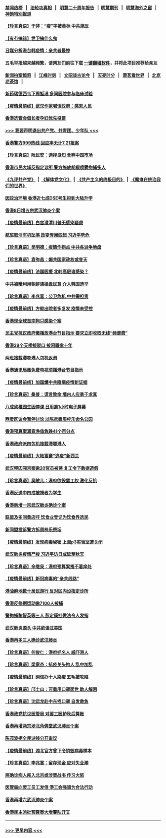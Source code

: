 #### [禁闻热榜](热点新闻.md?=0)  &nbsp;&nbsp;|&nbsp;&nbsp; [法轮功真相](https://github.com/gfw-breaker/truth/blob/master/README.md?=0) &nbsp;&nbsp;|&nbsp;&nbsp; [明慧二十周年报告](https://github.com/gfw-breaker/mh-reports/blob/master/README.md?=0) &nbsp;&nbsp;|&nbsp;&nbsp;[明慧期刊](https://github.com/gfw-breaker/mh-qikan) &nbsp;&nbsp;|&nbsp;&nbsp; [明慧海外之窗](https://github.com/gfw-breaker/mh-news/blob/master/README.md?=0) &nbsp;&nbsp;|&nbsp;&nbsp; [神韵特别报道](https://github.com/gfw-breaker/mh-news/blob/master/shenyun.md?=0)
#### [【珍言真语】于非：“疫”字被黄标 中共施压](../pages/nsc415/n11930410.md?t=03110502) 
#### [【有冇搞错】世卫搞什么鬼](../pages/nsc415/n11930475.md?t=03110502) 
#### [日媒分析港台韩疫情：亲共者最惨](../pages/nsc415/n11928776.md?t=03110502) 
#### 五毛举报越来越频繁，请网友们前往下载 [一键翻墙软件](https://github.com/gfw-breaker/ssr-accounts)，并将此项目推荐给亲友
#### [新闻拍案惊奇](https://github.com/gfw-breaker/banned-news/blob/master/pages/link4.md) &nbsp;&nbsp;|&nbsp;&nbsp; [江峰时刻](https://github.com/gfw-breaker/banned-news/blob/master/pages/link4.md) &nbsp;&nbsp;|&nbsp;&nbsp; [文昭谈古论今](https://github.com/gfw-breaker/banned-news/blob/master/pages/link4.md) &nbsp;&nbsp;|&nbsp;&nbsp; [天亮时分](https://github.com/gfw-breaker/banned-news/blob/master/pages/link4.md) &nbsp;&nbsp;|&nbsp;&nbsp; [萧茗看世界](https://github.com/gfw-breaker/banned-news/blob/master/pages/link4.md) &nbsp;&nbsp;|&nbsp;&nbsp; [北京老茶馆](https://github.com/gfw-breaker/banned-news/blob/master/pages/link4.md) &nbsp;&nbsp;|&nbsp;&nbsp; 
#### [新药瑞德西韦下周抵港 多间医院参与临床试验](../pages/nsc415/n11928462.md?t=03110502) 
#### [【疫情最前线】武汉作家喊话政府：感恩人民](../pages/nsc415/n11927940.md?t=03110502) 
#### [香港选管会倡长者孕妇优先投票](../pages/nsc415/n11928449.md?t=03110502) 
#### [>>> 我要声明退出共产党、共青团、少年队 <<<](https://github.com/begood0513/goodnews/blob/master/quit/letter.md) 
#### [香港警方999热线 回应率无计7.21报案](../pages/nsc415/n11928448.md?t=03110502) 
#### [【珍言真语】阮民安：选择良知 舍弃中国市场](../pages/nsc415/n11927705.md?t=03110502) 
#### [香港市民大埔反指定诊所 警方施放胡椒喷雾拘捕多人](../pages/nsc415/n11925774.md?t=03110502) 
#### [《九评共产党》](https://github.com/begood0513/9ping.md/blob/master/README.md) &nbsp;|&nbsp; [《解体党文化》](../../../../jtdwh.md/blob/master/README.md)  &nbsp;|&nbsp; [《共产主义的终极目的》](../../../../gczydzjmd.md/blob/master/README.md) &nbsp;|&nbsp; [《魔鬼在统治我们的世界》](../../../../mgztzwmdsj.md/blob/master/README.md) 
#### [因政治环境 香港近七成DSE考生拒到大陆升学](../pages/nsc415/n11925759.md?t=03110502) 
#### [香港8日增五宗武汉肺炎个案](../pages/nsc415/n11925736.md?t=03110502) 
#### [【疫情最前线】白宫澄清川普无感染疑虑](../pages/nsc415/n11925567.md?t=03110502) 
#### [航班取消军机坠落 政变传闻四起 习近平势危](../pages/nsc415/n11925467.md?t=03110502) 
#### [【珍言真语】吴明德：疫情作拐点 中共各派争地盘](../pages/nsc415/n11925299.md?t=03110502) 
#### [【珍言真语】袁弥昌：媚共国家政权或变天](../pages/nsc415/n11923199.md?t=03110502) 
#### [【疫情最前线】法国医援 北韩高层谁感染？](../pages/nsc415/n11920850.md?t=03110502) 
#### [中共被曝利用朝鲜族操盘民意 介入韩国选举](../pages/nsc415/n11921006.md?t=03110502) 
#### [【珍言真语】李兆富：公卫危机 中共需担责](../pages/nsc415/n11920422.md?t=03110502) 
#### [【疫情最前线】方舱出院者多复发 疫情未受控](../pages/nsc415/n11918637.md?t=03110502) 
#### [香港现全球首宗狗只感染个案](../pages/nsc415/n11918710.md?t=03110502) 
#### [民主党抗议政府撤播放港台节目指示 要求立即收取无线“频谱费”](../pages/nsc415/n11918681.md?t=03110502) 
#### [香港29个天桥接驳口 被闲置逾十年](../pages/nsc415/n11918654.md?t=03110502) 
#### [两班接载滞鄂港人包机返港](../pages/nsc415/n11915855.md?t=03110502) 
#### [香港通讯局撤免费电视须播港台节目指示](../pages/nsc415/n11915831.md?t=03110502) 
#### [【疫情最前线】加国爆中共隐瞒疫情新证据](../pages/nsc415/n11915482.md?t=03110502) 
#### [【珍言真语】桑普：谎言致命 墙内人应勇于求真](../pages/nsc415/n11915169.md?t=03110502) 
#### [八成幼稚园生因停课 日用逾1小时电子屏幕](../pages/nsc415/n11913263.md?t=03110502) 
#### [西贡区议会暂停讨论 以陈彦霖周梓乐命名公园](../pages/nsc415/n11913248.md?t=03110502) 
#### [香港预算案满意净值急跌41个百分点](../pages/nsc415/n11913236.md?t=03110502) 
#### [香港政府派四包机接载滞鄂港人](../pages/nsc415/n11913211.md?t=03110502) 
#### [【疫情最前线】大陆富豪“逃疫”新西兰](../pages/nsc415/n11913160.md?t=03110502) 
#### [武汉释囚闯京案逾20官员被惩 复工令下数据造假](../pages/nsc415/n11912743.md?t=03110502) 
#### [【珍言真语】吴敏儿：港府欲毁罢工权 激化反抗](../pages/nsc415/n11912457.md?t=03110502) 
#### [香港反送中四成被捕者为学生](../pages/nsc415/n11910730.md?t=03110502) 
#### [香港新增一宗武汉肺炎确诊个案](../pages/nsc415/n11910724.md?t=03110502) 
#### [联盟及多间黄店吁 饮食业登记为饮食界选民](../pages/nsc415/n11910718.md?t=03110502) 
#### [新同盟投诉警方拆周梓乐祭坛](../pages/nsc415/n11910707.md?t=03110502) 
#### [【疫情最前线】发现病毒秘密 上海p3实验室遭关闭](../pages/nsc415/n11910640.md?t=03110502) 
#### [武汉肺炎疫情严峻 习近平访日或延至秋天](../pages/nsc415/n11910570.md?t=03110502) 
#### [【珍言真语】佘继泉：港府预算案搔不着痒处](../pages/nsc415/n11910011.md?t=03110502) 
#### [【疫情最前线】新冠病毒的“亲共线路”](../pages/nsc415/n11907734.md?t=03110502) 
#### [港油麻地数十居民游行 反对区内设指定诊所](../pages/nsc415/n11907900.md?t=03110502) 
#### [香港反修例运动逾7100人被捕](../pages/nsc415/n11907922.md?t=03110502) 
#### [警拘捕黎智英等三人 彭定康批做法令人发指](../pages/nsc415/n11907905.md?t=03110502) 
#### [武汉肺炎源头 中共欲诿过美国](../pages/nsc415/n11907665.md?t=03110502) 
#### [香港再多三人确诊武汉肺炎](../pages/nsc415/n11907846.md?t=03110502) 
#### [【珍言真语】何俊仁：港府抓名人 威吓港人](../pages/nsc415/n11907561.md?t=03110502) 
#### [【珍言真语】梁家杰：抗疫关头拘人 乱中加乱](../pages/nsc415/n11907444.md?t=03110502) 
#### [【疫情最前线】网信办十人染疫 五毛被攻陷](../pages/nsc415/n11903757.md?t=03110502) 
#### [【珍言真语】邝士山：可重用口罩面世 助人解困](../pages/nsc415/n11903875.md?t=03110502) 
#### [【珍言真语】沈运龙赴中东找口罩 自发救急](../pages/nsc415/n11903291.md?t=03110502) 
#### [香港政党抗议医管局 对罢工医护秋后算账](../pages/nsc415/n11901746.md?t=03110502) 
#### [香港再增两宗涉北角佛堂武汉肺炎个案](../pages/nsc415/n11901737.md?t=03110502) 
#### [陈茂波拒全民派钱分开审议](../pages/nsc415/n11901672.md?t=03110502) 
#### [【疫情最前线】湖北官方曾下令销毁病毒样本](../pages/nsc415/n11901518.md?t=03110502) 
#### [【珍言真语】李兆富：留存现金 应对失业潮](../pages/nsc415/n11901448.md?t=03110502) 
#### [两确诊病人闯入北京或涉栗战书 传习大怒](../pages/nsc415/n11901180.md?t=03110502) 
#### [医管局向罢工员工发信 港工会强调为合法行动](../pages/nsc415/n11898870.md?t=03110502) 
#### [香港再增六武汉肺炎个案](../pages/nsc415/n11898843.md?t=03110502) 
#### [香港民主派批预算案大增警队开支](../pages/nsc415/n11898813.md?t=03110502) 

----
#### [ >>> 更早内容 <<< ](../indexes/nsc415-earlier.md)
